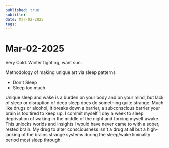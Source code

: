 ```yaml
---
published: true
subtitle: 
date: Mar-02-2025
tags: 
---
```


# Mar-02-2025

Very Cold. Winter fighting, want sun.

Methodology of making unique art via sleep patterns
- Don't Sleep
- Sleep too much

Unique sleep and wake is a burden on your body and on your mind, but lack of sleep or disruption of deep sleep does do something quite strange. Much like drugs or alcohol, it breaks down a barrier,  a subconscious barrier your brain is too tired to keep up. I commit myself 1 day a week to sleep deprivation of waking in the middle of the night and forcing myself awake. This unlocks worlds and insights I would have never came to with a sober, rested brain. My drug to alter consciousness isn't a drug at all but a high-jacking of the brains strange systems during the sleep/wake liminality period most sleep through.


